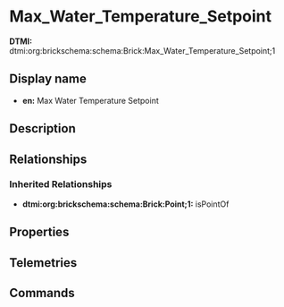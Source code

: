 # Max_Water_Temperature_Setpoint
**DTMI:** dtmi:org:brickschema:schema:Brick:Max_Water_Temperature_Setpoint;1
## Display name
- **en:** Max Water Temperature Setpoint
## Description
## Relationships
### Inherited Relationships
* **dtmi:org:brickschema:schema:Brick:Point;1:** isPointOf
## Properties
## Telemetries
## Commands
